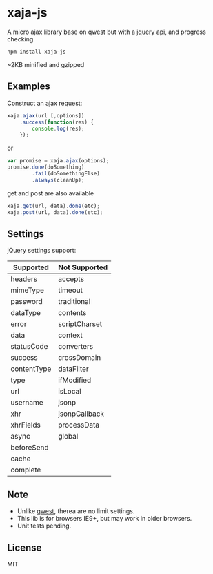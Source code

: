 xaja-js
====

A micro ajax library base on [qwest](https://github.com/pyrsmk/qwest) but with a [jquery](http://api.jquery.com/jQuery.ajax/) api, and progress checking.

`npm install xaja-js`

~2KB minified and gzipped

Examples
----
Construct an ajax request:
```javascript
xaja.ajax(url [,options])
    .success(function(res) {
        console.log(res);
    });
```
or
```javascript
var promise = xaja.ajax(options);
promise.done(doSomething)
        .fail(doSomethingElse)
        .always(cleanUp);
```
get and post are also available
```javascript
xaja.get(url, data).done(etc);
xaja.post(url, data).done(etc);
```

Settings
----
jQuery settings support:

| Supported   | Not Supported |
| ----------- | ------------- |
| headers     | accepts       |
| mimeType    | timeout       |
| password    | traditional   |
| dataType    | contents      |
| error       | scriptCharset |
| data        | context       |
| statusCode  | converters    |
| success     | crossDomain   |
| contentType | dataFilter    |
| type        | ifModified    |
| url         | isLocal       |
| username    | jsonp         |
| xhr         | jsonpCallback |
| xhrFields   | processData   |
| async       | global        |
| beforeSend  |               |
| cache       |               |
| complete    |               |


Note
----
- Unlike [qwest](https://github.com/pyrsmk/qwest), therea are no limit settings.
- This lib is for browsers IE9+, but may work in older browsers.
- Unit tests pending.

License
----

MIT
